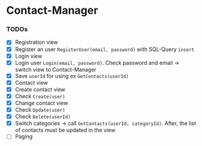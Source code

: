 ﻿# Contact-Manager

### TODOs
- [x] Registration view
- [x] Register an user `RegisterUser(email, password)` with SQL-Query `insert`
- [x] Login view
- [x] Login user `Login(email, password)`. Check password and email -> switch view to Contact-Manager
- [x] Save `userId` for using ex `GetContacts(userId)`
- [x] Contact view
- [x] Create contact view
- [x] Check `Create(user)`
- [x] Change contact view
- [x] Check `Update(user)`
- [x] Check `Delete(userId)`
- [x] Switch categories -> call `GetContacts(userId, categoryId)`. After, the list of contacts must be updated in the view
- [ ] Paging
